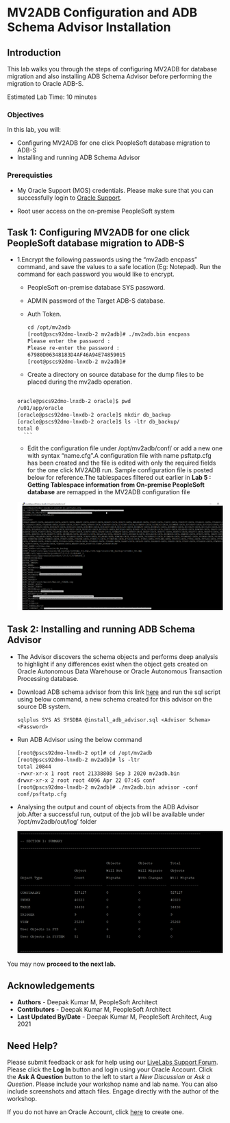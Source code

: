 #  MV2ADB Configuration and ADB Schema Advisor Installation

## Introduction
This lab walks you through the steps of configuring MV2ADB for database migration and also installing ADB Schema Advisor before performing the migration to Oracle ADB-S.

Estimated Lab Time: 10 minutes

### Objectives

In this lab, you will:
* Configuring MV2ADB for one click PeopleSoft database migration to ADB-S
* Installing and running ADB Schema Advisor


### Prerequisties
* My Oracle Support (MOS) credentials. Please make sure that you can successfully login to [Oracle Support](https://support.oracle.com).

* Root user access on the on-premise PeopleSoft system

## Task 1: Configuring MV2ADB for one click PeopleSoft database migration to ADB-S

* 1.Encrypt the following passwords using the “mv2adb encpass” command, and save the values to a safe location (Eg: Notepad). Run the command for each password you would like to encrypt.

    * PeopleSoft on-premise database SYS password.

    * ADMIN password of the Target ADB-S database.

    * Auth Token.

        ```
        cd /opt/mv2adb
        [root@pscs92dmo-lnxdb-2 mv2adb]# ./mv2adb.bin encpass
        Please enter the password :
        Please re-enter the password :
        67980D06348183D4AF46A94E74859015
        [root@pscs92dmo-lnxdb-2 mv2adb]#
        ```
     * Create a directory on source database for the dump files to be placed during the mv2adb operation.

        ```
      oracle@pscs92dmo-lnxdb-2 oracle]$ pwd
      /u01/app/oracle
      [oracle@pscs92dmo-lnxdb-2 oracle]$ mkdir db_backup
      [oracle@pscs92dmo-lnxdb-2 oracle]$ ls -ltr db_backup/
      total 0
        ```
     * Edit the configuration file under /opt/mv2adb/conf/ or add a new one with syntax “name.cfg”.A configuration file with name psftatp.cfg has been created and the file is edited with only the required fields for the one click MV2ADB run. Sample configuration file is posted  below for reference.The tablespaces filtered out earlier in **Lab 5 : Getting Tablespace information from On-premise PeopleSoft database** are remapped in the MV2ADB configuration file

     ![](./images/config_masked.png "")
     

## Task 2: Installing and running ADB Schema Advisor

* The Advisor discovers the schema objects and performs deep analysis to highlight if any differences exist when the object gets created on Oracle Autonomous Data Warehouse or Oracle Autonomous Transaction Processing database.

* Download ADB schema advisor from this link [here](https://support.oracle.com/epmos/faces/DocumentDisplay?id=2462677.1) and run the sql script using below command, a new schema created for this advisor on the source DB system.
   
     ```
     sqlplus SYS AS SYSDBA @install_adb_advisor.sql <Advisor Schema> <Password>

     ```
* Run ADB Advisor using the below command
    
     ```
     [root@pscs92dmo-lnxdb-2 opt]# cd /opt/mv2adb
     [root@pscs92dmo-lnxdb-2 mv2adb]# ls -ltr
     total 20844
     -rwxr-xr-x 1 root root 21338808 Sep 3 2020 mv2adb.bin
     drwxr-xr-x 2 root root 4096 Apr 22 07:45 conf
     [root@pscs92dmo-lnxdb-2 mv2adb]# ./mv2adb.bin advisor -conf conf/psftatp.cfg
     ```

* Analysing the output and count of objects from the ADB Advisor job.After a successful run, output of the job will be available under ‘/opt/mv2adb/out/log’ folder

    ![](./images/analyser_output.png "")




You may now **proceed to the next lab.**

## Acknowledgements
* **Authors** - Deepak Kumar M, PeopleSoft Architect
* **Contributors** - Deepak Kumar M, PeopleSoft Architect
* **Last Updated By/Date** - Deepak Kumar M, PeopleSoft Architect, Aug 2021



## Need Help?
Please submit feedback or ask for help using our [LiveLabs Support Forum](https://community.oracle.com/tech/developers/categories/Migrate%20SaaS%20to%20OCI). Please click the **Log In** button and login using your Oracle Account. Click the **Ask A Question** button to the left to start a *New Discussion* or *Ask a Question*.  Please include your workshop name and lab name.  You can also include screenshots and attach files.  Engage directly with the author of the workshop.

If you do not have an Oracle Account, click [here](https://profile.oracle.com/myprofile/account/create-account.jspx) to create one.



